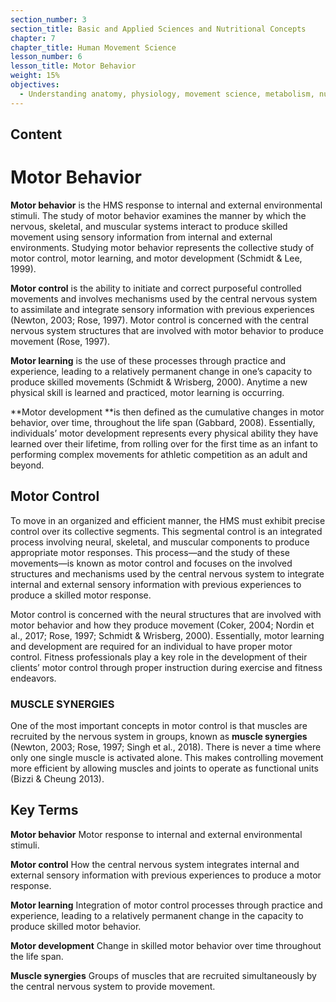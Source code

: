 ```yaml
---
section_number: 3
section_title: Basic and Applied Sciences and Nutritional Concepts
chapter: 7
chapter_title: Human Movement Science
lesson_number: 6
lesson_title: Motor Behavior
weight: 15%
objectives:
  - Understanding anatomy, physiology, movement science, metabolism, nutrition, and supplementation.
---
```


## Content
# Motor Behavior

**Motor behavior** is the HMS response to internal and external environmental stimuli. The study of motor behavior examines the manner by which the nervous, skeletal, and muscular systems interact to produce skilled movement using sensory information from internal and external environments. Studying motor behavior represents the collective study of motor control, motor learning, and motor development (Schmidt & Lee, 1999). 

**Motor control** is the ability to initiate and correct purposeful controlled movements and involves mechanisms used by the central nervous system to assimilate and integrate sensory information with previous experiences (Newton, 2003; Rose, 1997). Motor control is concerned with the central nervous system structures that are involved with motor behavior to produce movement (Rose, 1997).

**Motor learning** is the use of these processes through practice and experience, leading to a relatively permanent change in one’s capacity to produce skilled movements (Schmidt & Wrisberg, 2000). Anytime a new physical skill is learned and practiced, motor learning is occurring. 

**Motor development **is then defined as the cumulative changes in motor behavior, over time, throughout the life span (Gabbard, 2008). Essentially, individuals’ motor development represents every physical ability they have learned over their lifetime, from rolling over for the first time as an infant to performing complex movements for athletic competition as an adult and beyond.

## Motor Control

To move in an organized and efficient manner, the HMS must exhibit precise control over its collective segments. This segmental control is an integrated process involving neural, skeletal, and muscular components to produce appropriate motor responses. This process—and the study of these movements—is known as motor control and focuses on the involved structures and mechanisms used by the central nervous system to integrate internal and external sensory information with previous experiences to produce a skilled motor response.

Motor control is concerned with the neural structures that are involved with motor behavior and how they produce movement (Coker, 2004; Nordin et al., 2017; Rose, 1997; Schmidt & Wrisberg, 2000). Essentially, motor learning and development are required for an individual to have proper motor control. Fitness professionals play a key role in the development of their clients’ motor control through proper instruction during exercise and fitness endeavors.

### MUSCLE SYNERGIES

One of the most important concepts in motor control is that muscles are recruited by the nervous system in groups, known as **muscle synergies** (Newton, 2003; Rose, 1997; Singh et al., 2018). There is never a time where only one single muscle is activated alone. This makes controlling movement more efficient by allowing muscles and joints to operate as functional units (Bizzi & Cheung 2013).

## Key Terms

**Motor behavior**
Motor response to internal and external environmental stimuli.

**Motor control**
How the central nervous system integrates internal and external sensory information with previous experiences to produce a motor response.

**Motor learning**
Integration of motor control processes through practice and experience, leading to a relatively permanent change in the capacity to produce skilled motor behavior.

**Motor development**
Change in skilled motor behavior over time throughout the life span.

**Muscle synergies**
Groups of muscles that are recruited simultaneously by the central nervous system to provide movement.